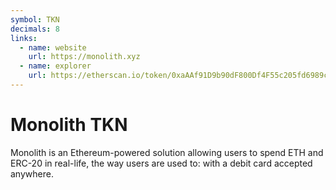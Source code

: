 ```yaml
---
symbol: TKN
decimals: 8
links:
  - name: website
    url: https://monolith.xyz
  - name: explorer
    url: https://etherscan.io/token/0xaAAf91D9b90dF800Df4F55c205fd6989c977E73a
---
```


# Monolith TKN

Monolith is an Ethereum-powered solution allowing users to spend ETH and ERC-20 in real-life, the way users are used to: with a debit card accepted anywhere.
